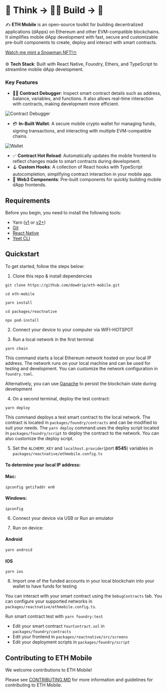 # 🧠 Think → 👨‍💻 Build → 🚀

✍️ **ETH Mobile** is an open-source toolkit for building decentralized applications (dApps) on Ethereum and other EVM-compatible blockchains. It simplifies mobile dApp development with fast, secure and customizable pre-built components to create, deploy and interact with smart contracts.

[Watch me mint a Snowman NFT!☃️](https://youtu.be/CaJTnRtLOK8)

⚙️ **Tech Stack**: Built with React Native, Foundry, Ethers, and TypeScript to streamline mobile dApp development.

### Key Features

- 🧑‍💻 **Contract Debugger**: Inspect smart contract details such as address, balance, variables, and functions. It also allows real-time interaction with contracts, making development more efficient.

![Contract Debugger](https://dewdrip.github.io/eth-mobile/assets/debugger.png)

- 💳 **In-Built Wallet**: A secure mobile crypto wallet for managing funds, signing transactions, and interacting with multiple EVM-compatible chains.

![Wallet](https://dewdrip.github.io/eth-mobile/assets/wallet.png)

- ✅ **Contract Hot Reload**: Automatically updates the mobile frontend to reflect changes made to smart contracts during development.
- 🪝 **Custom Hooks**: A collection of React hooks with TypeScript autocompletion, simplifying contract interaction in your mobile app.
- 🧱 **Web3 Components**: Pre-built components for quickly building mobile dApp frontends.

## Requirements

Before you begin, you need to install the following tools:

- Yarn ([v1](https://classic.yarnpkg.com/en/docs/install/) or [v2+](https://yarnpkg.com/getting-started/install))
- [Git](https://git-scm.com/downloads)
- [React Native](https://reactnative.dev/docs/environment-setup?guide=native&platform=android)
- [Yeet CLI](https://npmjs.com/package/yeet-cli)

## Quickstart

To get started, follow the steps below:

1. Clone this repo & install dependencies

```
git clone https://github.com/dewdrip/eth-mobile.git

cd eth-mobile

yarn install

cd packages/reactnative

npx pod-install
```

2. Connect your device to your computer via WIFI-HOTSPOT

3. Run a local network in the first terminal

```
yarn chain
```

This command starts a local Ethereum network hosted on your local IP address. The network runs on your local machine and can be used for testing and development. You can customize the network configuration in `foundry.toml`.

Alternatively, you can use [Ganache](https://archive.trufflesuite.com/ganache/) to persist the blockchain state during development

4. On a second terminal, deploy the test contract:

```
yarn deploy
```

This command deploys a test smart contract to the local network. The contract is located in `packages/foundry/contracts` and can be modified to suit your needs. The `yarn deploy` command uses the deploy script located in `packages/foundry/script` to deploy the contract to the network. You can also customize the deploy script.

5. Set the `ALCHEMY_KEY` and `localhost.provider`(port **8545**) variables in `packages/reactnative/ethmobile.config.ts`

#### To determine your local IP address:

#### Mac:

```
ipconfig getifaddr en0
```

#### Windows:

```
ipconfig
```

6. Connect your device via USB or Run an emulator

7. Run on device:

#### Android

```
yarn android
```

#### IOS

```
yarn ios
```

8. Import one of the funded accounts in your local blockchain into your wallet to have funds for testing

You can interact with your smart contract using the `DebugContracts` tab. You can configure your supported networks in `packages/reactnative/ethmobile.config.ts`.

Run smart contract test with `yarn foundry:test`

- Edit your smart contract `YourContract.sol` in `packages/foundry/contracts`
- Edit your frontend in `packages/reactnative/src/screens`
- Edit your deployment scripts in `packages/foundry/script`

## Contributing to ETH Mobile

We welcome contributions to ETH Mobile!

Please see [CONTRIBUTING.MD](https://github.com/dewdrip/eth-mobile/blob/main/CONTRIBUTING.md) for more information and guidelines for contributing to ETH Mobile.
